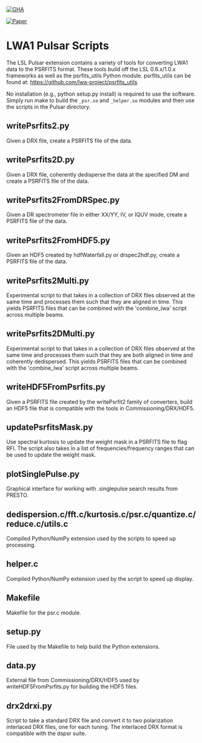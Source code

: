 [![GHA](https://github.com/lwa-project/pulsar/actions/workflows/main.yml/badge.svg)](https://github.com/lwa-project/pulsar/actions/workflows/main.yml)

[![Paper](https://img.shields.io/badge/arXiv-1410.7422-blue.svg)](https://arxiv.org/pdf/1410.7422.pdf)

LWA1 Pulsar Scripts
===================
The LSL Pulsar extension contains a variety of tools for converting LWA1 
data to the PSRFITS format.  These tools build off the LSL 0.6.x/1.0.x 
frameworks as well as the psrfits_utils Python module.  psrfits_utils can
be found at:  https://github.com/lwa-project/psrfits_utils

No installation (e.g., python setup.py install) is required to use the 
software.  Simply run make to build the `_psr.so` and `_helper.so` modules and 
then use the scripts in the Pulsar directory.

writePsrfits2.py
----------------
Given a DRX file, create a PSRFITS file of the data.

writePsrfits2D.py
-----------------
Given a DRX file, coherently dedisperse the data at the specified DM and 
create a PSRFITS file of the data.

writePsrfits2FromDRSpec.py
--------------------------
Given a DR spectrometer file in either XX/YY, IV, or IQUV mode, create a 
PSRFITS file of the data.

writePsrfits2FromHDF5.py
------------------------
Given an HDF5 created by hdfWaterfall.py or drspec2hdf.py, create a PSRFITS 
file of the data.

writePsrfits2Multi.py
---------------------
Experimental script to that takes in a collection of DRX files observed at 
the same time and processes them such that they are aligned in time.  This
yields PSRFITS files that can be combined with the 'combine_lwa' script
across multiple beams.

writePsrfits2DMulti.py
----------------------
Experimental script to that takes in a collection of DRX files observed at 
the same time and processes them such that they are both aligned in time and
coherently dedispersed.  This yields PSRFITS files that can be combined with
the 'combine_lwa' script across multiple beams.

writeHDF5FromPsrfits.py
-----------------------
Given a PSRFITS file created by the writePsrfit2 family of converters, build
an HDF5 file that is compatible with the tools in Commissioning/DRX/HDF5.

updatePsrfitsMask.py
--------------------
Use spectral kurtosis to update the weight mask in a PSRFITS file to flag RFI.
The script also takes in a list of frequencies/frequency ranges that can be 
used to update the weight mask.

plotSinglePulse.py
------------------
Graphical interface for working with .singlepulse search results from PRESTO.

dedispersion.c/fft.c/kurtosis.c/psr.c/quantize.c/reduce.c/utils.c
-----------------------------------------------------------------
Compiled Python/NumPy extension used by the scripts to speed up processing.

helper.c
--------
Compiled Python/NumPy extension used by the script to speed up display.

Makefile
--------
Makefile for the psr.c module.

setup.py
--------
File used by the Makefile to help build the Python extensions.

data.py
-------
External file from Commissioning/DRX/HDF5 used by writeHDF5FromPsrfits.py
for building the HDF5 files.

drx2drxi.py
-----------
Script to take a standard DRX file and convert it to two polarization interlaced
DRX files, one for each tuning.  The interlaced DRX format is compatible with
the dspsr suite.
